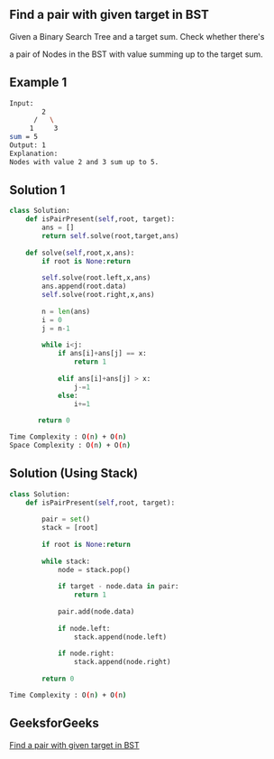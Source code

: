 ## Find a pair with given target in BST
Given a Binary Search Tree and a target sum. Check whether there's 

a pair of Nodes in the BST with value summing up to the target sum. 

   
## Example 1


```bash
Input:
        2
      /   \
     1     3
sum = 5
Output: 1 
Explanation: 
Nodes with value 2 and 3 sum up to 5.
```


## Solution 1 

```Python
class Solution:
    def isPairPresent(self,root, target): 
        ans = []
        return self.solve(root,target,ans)
        
    def solve(self,root,x,ans):
        if root is None:return
        
        self.solve(root.left,x,ans)
        ans.append(root.data)
        self.solve(root.right,x,ans)
        
        n = len(ans)
        i = 0
        j = n-1
        
        while i<j:
            if ans[i]+ans[j] == x:
                return 1
                
            elif ans[i]+ans[j] > x:
                j-=1
            else:
                i+=1
                
       return 0
```
```bash
Time Complexity : O(n) + O(n)
Space Complexity : O(n) + O(n)
```

## Solution (Using Stack)

```Python
class Solution:
    def isPairPresent(self,root, target): 
        
        pair = set()
        stack = [root]
        
        if root is None:return 
    
        while stack:
            node = stack.pop()
            
            if target - node.data in pair:
                return 1
                
            pair.add(node.data)
            
            if node.left:
                stack.append(node.left)
                
            if node.right:
                stack.append(node.right)
                
        return 0
```
```bash
Time Complexity : O(n) + O(n) 
```

## GeeksforGeeks

[Find a pair with given target in BST](https://practice.geeksforgeeks.org/problems/find-a-pair-with-given-target-in-bst/1?page=1&difficulty[]=1&difficulty[]=2&status[]=unsolved&company[]=Amazon&company[]=Microsoft&company[]=Adobe&company[]=Facebook&category[]=Binary%20Search%20Tree&sortBy=submissions)
